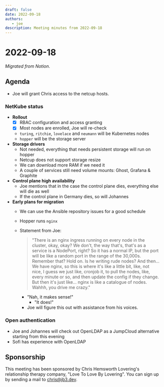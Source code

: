 ```yaml
---
draft: false
date: 2022-09-18
authors:
   - joe
description: Meeting minutes from 2022-09-18
---
```

# 2022-09-18

*Migrated from Notion*.

## Agenda

- Joe will grant Chris access to the netcup hosts.

<!-- more -->

### NetKube status

- **Rollout**
    - [x] RBAC configuration and access granting
    - [x] Most nodes are enrolled, Joe will re-check
    - `turing`, `ritchie`, `lovelace` and `neumann` will be Kubernetes
      nodes
    - `hopper` will be the storage server
- **Storage drivers**
    - Not needed, everything that needs persistent storage will run on
      hopper
    - Netcup does not support storage resize
    - We can download more RAM if we need it
    - A couple of services still need volume mounts: Ghost, Grafana &
      Graphite
- **Control plane high availability**
    - Joe mentions that in the case the control plane dies, everything
      else will die as well
    - If the control plane in Germany dies, so will Johannes
- **Early plans for migration**
    - We can use the Ansible repository issues for a good schedule
    - Hopper runs `nginx`
    - Statement from Joe:

      > "There is an nginx ingress running on every node in the cluster, okay,
      > okay? We don't, the way that's, that's as a service is a NodePort, right?
      > So it has a normal IP, but the port will be like a random port in the range
      > of the 30,000s. Remember that? Hold on. Is he writing rude nodes? And then...
      > We have nginx, so this is where it's like a little bit, like, not nice, I
      > guess we just like, cronjob it, to pull the nodes, like, every minute or
      > so, and then update the config if they change. But then it's just like...
      > nginx is like a catalogue of nodes. Wahhh, you drive me crazy."

      - "Nah, it makes sense!"
        - "It does!"
      - Joe will figure this out with assistance from his voices.

### Open authentication

- Joe and Johannes will check out OpenLDAP as a JumpCloud alternative
  starting from this evening
- Sofi has experience with OpenLDAP

## Sponsorship

This meeting has been sponsored by Chris Hemsworth Lovering's
relationship therapy company, "Love To Love By Lovering". You can sign
up by sending a mail to <chris@jb3.dev>.
